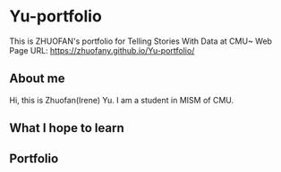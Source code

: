 # Yu-portfolio
This is ZHUOFAN's portfolio for Telling Stories With Data at CMU~
Web Page URL: https://zhuofany.github.io/Yu-portfolio/

## About me
Hi, this is Zhuofan(Irene) Yu. I am a student in MISM of CMU.


## What I hope to learn


## Portfolio


